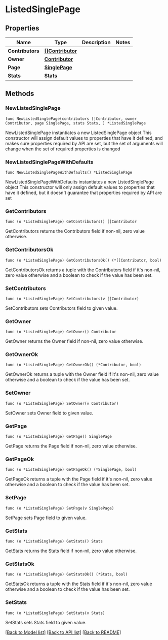 # ListedSinglePage

## Properties

Name | Type | Description | Notes
------------ | ------------- | ------------- | -------------
**Contributors** | [**[]Contributor**](Contributor.md) |  | 
**Owner** | [**Contributor**](Contributor.md) |  | 
**Page** | [**SinglePage**](SinglePage.md) |  | 
**Stats** | [**Stats**](Stats.md) |  | 

## Methods

### NewListedSinglePage

`func NewListedSinglePage(contributors []Contributor, owner Contributor, page SinglePage, stats Stats, ) *ListedSinglePage`

NewListedSinglePage instantiates a new ListedSinglePage object
This constructor will assign default values to properties that have it defined,
and makes sure properties required by API are set, but the set of arguments
will change when the set of required properties is changed

### NewListedSinglePageWithDefaults

`func NewListedSinglePageWithDefaults() *ListedSinglePage`

NewListedSinglePageWithDefaults instantiates a new ListedSinglePage object
This constructor will only assign default values to properties that have it defined,
but it doesn't guarantee that properties required by API are set

### GetContributors

`func (o *ListedSinglePage) GetContributors() []Contributor`

GetContributors returns the Contributors field if non-nil, zero value otherwise.

### GetContributorsOk

`func (o *ListedSinglePage) GetContributorsOk() (*[]Contributor, bool)`

GetContributorsOk returns a tuple with the Contributors field if it's non-nil, zero value otherwise
and a boolean to check if the value has been set.

### SetContributors

`func (o *ListedSinglePage) SetContributors(v []Contributor)`

SetContributors sets Contributors field to given value.


### GetOwner

`func (o *ListedSinglePage) GetOwner() Contributor`

GetOwner returns the Owner field if non-nil, zero value otherwise.

### GetOwnerOk

`func (o *ListedSinglePage) GetOwnerOk() (*Contributor, bool)`

GetOwnerOk returns a tuple with the Owner field if it's non-nil, zero value otherwise
and a boolean to check if the value has been set.

### SetOwner

`func (o *ListedSinglePage) SetOwner(v Contributor)`

SetOwner sets Owner field to given value.


### GetPage

`func (o *ListedSinglePage) GetPage() SinglePage`

GetPage returns the Page field if non-nil, zero value otherwise.

### GetPageOk

`func (o *ListedSinglePage) GetPageOk() (*SinglePage, bool)`

GetPageOk returns a tuple with the Page field if it's non-nil, zero value otherwise
and a boolean to check if the value has been set.

### SetPage

`func (o *ListedSinglePage) SetPage(v SinglePage)`

SetPage sets Page field to given value.


### GetStats

`func (o *ListedSinglePage) GetStats() Stats`

GetStats returns the Stats field if non-nil, zero value otherwise.

### GetStatsOk

`func (o *ListedSinglePage) GetStatsOk() (*Stats, bool)`

GetStatsOk returns a tuple with the Stats field if it's non-nil, zero value otherwise
and a boolean to check if the value has been set.

### SetStats

`func (o *ListedSinglePage) SetStats(v Stats)`

SetStats sets Stats field to given value.



[[Back to Model list]](../README.md#documentation-for-models) [[Back to API list]](../README.md#documentation-for-api-endpoints) [[Back to README]](../README.md)


